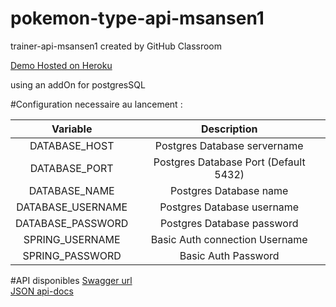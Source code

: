 # pokemon-type-api-msansen1
trainer-api-msansen1 created by GitHub Classroom

[Demo Hosted on Heroku](https://trainer-type-msn.herokuapp.com/)

using an addOn for postgresSQL

#Configuration necessaire au lancement :

|  Variable | Description  |
|:-:|:-:|
| DATABASE_HOST | Postgres Database servername |
| DATABASE_PORT | Postgres Database Port (Default 5432) |
| DATABASE_NAME | Postgres Database name |
| DATABASE_USERNAME | Postgres Database username |
| DATABASE_PASSWORD | Postgres Database password |
| SPRING_USERNAME | Basic Auth connection Username |
| SPRING_PASSWORD | Basic Auth Password |

#API disponibles
[Swagger url](https://trainer-type-msn.herokuapp.com/swagger-ui.html)  
[JSON api-docs](https://trainer-type-msn.herokuapp.com/v2/api-docs)

